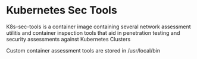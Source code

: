 # Kubernetes Sec Tools

K8s-sec-tools is a container image containing several network assessment utilitis and container inspection tools that aid in penetration testing and security assessments against Kubernetes Clusters

Custom container assessment tools are stored in /usr/local/bin

